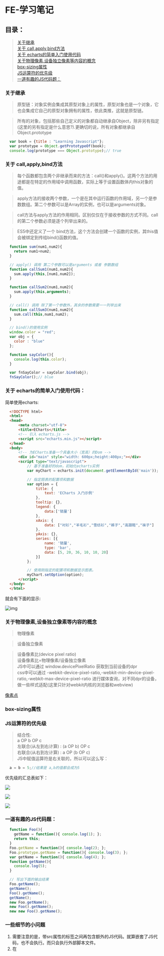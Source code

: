 # FE-学习笔记  

## 目录：
> [关于继承](#inheritance)  
> [关于 call,apply,bind方法](#call_apply_bind)  
> [关于 echarts的简单入门使用代码](#about_echarts)  
> [关于物理像素,设备独立像素等内容的概念](#about_pixel)  
> [box-sizing属性](#box_sizing)  
> [JS运算符的优先级](#operator)  
> [一道有趣的JS代码题：](#js_problem_1)

### <span id="inheritance">关于继承 </span>

> 原型链：对象实例会集成其原型对象上的属性，原型对象也是一个对象，它也会集成它自己的原型对象拥有的属性，依此类推，这就是原型链。  

> 所有的对象，包括那些自己定义的对象都自动继承自Object，除非另有指定(这里的另有指定是什么意思?).更确切的说，所有对象都继承自 Object.prototype  

```javascript  
  var book = {title : "Learning Javascript"};
  var prototype = Object.getPrototypeOf(book);
  console.log(prototype === Object.prototype);// true
```  

### <span id="call_apply_bind">关于 call,apply,bind方法</span>  

> 每个函数都包含两个非继承而来的方法：call()和apply()。这两个方法的用途都是在特定的作用域中调用函数，实际上等于设置函数体内this对象的值。  

> apply方法的接收两个参数，一个是在其中运行函数的作用域，另一个是参数数组。第二个参数可以是Array的实例，也可以是arguments对象。  

> call方法与apply方法的作用相同。区别仅仅在于接收参数的方式不同。call的第二个参数必须是逐个列举出来的。  

> ES5中还定义了一个 bind方法，这个方法会创建一个函数的实例，其this值会被绑定到传给bind()函数的值。

```javascript
  function sum(num1,num2){
    return num1+num2;
  }

  // apply() 调用 第二个参数可以是arguments 或者 参数数组
  function callSum1(num1,num2){
    sum.apply(this,[num1,num2]);
  }

  function callSum2(num1,num2){
    sum.apply(this,arguments);
  }

  // call() 调用 除了第一个参数外，其余的参数需要一一列举出来
  function callSum3(num1,num2){
    sum.call(this,num1,num2);
  }

  // bind()的使用实例
  window.color = "red";
  var obj = {
    color : "blue"
  };

  function sayColor(){
    console.log(this.color);
  }

  var fnSayColor = sayColor.bind(obj);
  fnSayColor();// blue
```  

### <span id="about_echarts">关于 echarts的简单入门使用代码：</span>   

简单使用echarts:  

```html
  <!DOCTYPE html>
  <html>
  <head>
      <meta charset="utf-8">
      <title>ECharts</title>
      <!-- 引入 echarts.js -->
      <script src="echarts.min.js"></script>
  </head>
  <body>
      <!-- 为ECharts准备一个具备大小（宽高）的Dom -->
      <div id="main" style="width: 600px;height:400px;"></div>
      <script type="text/javascript">
          // 基于准备好的dom，初始化echarts实例
          var myChart = echarts.init(document.getElementById('main'));

          // 指定图表的配置项和数据
          var option = {
              title: {
                  text: 'ECharts 入门示例'
              },
              tooltip: {},
              legend: {
                  data:['销量']
              },
              xAxis: {
                  data: ["衬衫","羊毛衫","雪纺衫","裤子","高跟鞋","袜子"]
              },
              yAxis: {},
              series: [{
                  name: '销量',
                  type: 'bar',
                  data: [5, 20, 36, 10, 10, 20]
              }]
          };

          // 使用刚指定的配置项和数据显示图表。
          myChart.setOption(option);
      </script>
  </body>
  </html>
```  

就会有下面的显示:  

![img](http://p1.bqimg.com/567571/338ce06a302e95f6.png)  

### <span id="about_pixel">关于物理像素,设备独立像素等内容的概念</span>  
> 物理像素  

> 设备独立像素  

> 设备像素比(device pixel ratio)  
> 设备像素比=物理像素/设备独立像素  
> JS中可以通过 window.devicePixelRatio 获取到当前设备的dpr  
> css中可以通过 -webkit-device-pixel-ratio,-webkit-min-device-pixel-ratio,-webkit-max-device-pixel-ratio 进行媒体查询，对不同dpr的设备，做一些样式适配(这里只针对webkit内核的浏览器和webview)  

[像素点](http://www.html-js.com/article/Mobile-terminal-H5-mobile-terminal-HD-multi-screen-adaptation-scheme%203041)  

### <span id="box_sizing">box-sizing属性</span>  

### <span id="operator">JS运算符的优先级</span>  
> 结合性:  
a OP b OP c  
左联合(从左到右计算) : (a OP b) OP c  
右联合(从右到左计算) : a OP (b OP c)  
JS中赋值运算符是右关联的，所以可以这么写：  
```javascript
  a = b = 5;//结果是 a,b的值都会成为5
```  

优先级的汇总表如下：

![](http://p1.bqimg.com/567571/1744004bd4096de5.png)  

![](http://p1.bqimg.com/567571/a9879812e0ade85e.png)  

![](http://p1.bpimg.com/567571/d86c2b0a3d7f9811.png)  


### <span id="js_problem_1">一道有趣的JS代码题：</span>  
```javascript
  function Foo(){
    getName = function(){ console.log(1); };
    return this;
  }
  Foo.getName = function(){ console.log(2); };
  Foo.prototype.getName = function(){ console.log(3); };
  var getName = function(){ console.log(4); };
  function getName(){
    console.log(5);
  }

  // 写出下面的输出结果
  Foo.getName();
  getName();
  Foo().getName();
  getName();
  new Foo.getName();
  new Foo().getName();
  new new Foo().getName();
```  

### <span id="someNotes">一些细节的小问题</span>  
1. 需要注意的是，带src属性的<script>元素不应该在其<script>和</script>标签之间再包含额外的JS代码。就算嵌套了JS代码，也不会执行。而只会执行外部脚本文件。  
2. 在<script>元素中设置defer属性，相当于告诉浏览器立即下载，但延迟执行  
